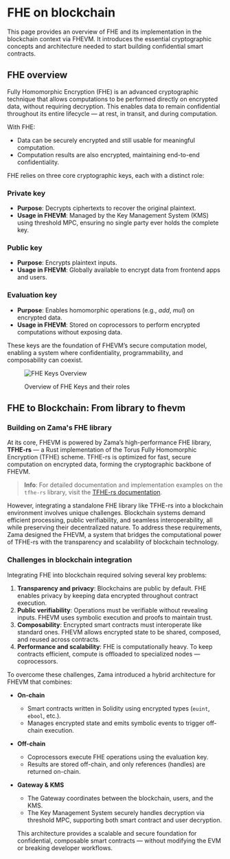# FHE on blockchain

This page provides an overview of FHE and its implementation in the blockchain context via FHEVM. It introduces the
essential cryptographic concepts and architecture needed to start building confidential smart contracts.

## **FHE overview**

Fully Homomorphic Encryption (FHE) is an advanced cryptographic technique that allows computations to be performed
directly on encrypted data, without requiring decryption. This enables data to remain confidential throughout its entire
lifecycle — at rest, in transit, and during computation.

With FHE:

- Data can be securely encrypted and still usable for meaningful computation.
- Computation results are also encrypted, maintaining end-to-end confidentiality.

FHE relies on three core cryptographic keys, each with a distinct role:

### **Private key**

- **Purpose**: Decrypts ciphertexts to recover the original plaintext.
- **Usage in FHEVM**: Managed by the Key Management System (KMS) using threshold MPC, ensuring no single party ever
  holds the complete key.

### **Public key**

- **Purpose**: Encrypts plaintext inputs.
- **Usage in FHEVM**: Globally available to encrypt data from frontend apps and users.

### **Evaluation key**

- **Purpose**: Enables homomorphic operations (e.g., _add_, _mul_) on encrypted data.
- **Usage in FHEVM**: Stored on coprocessors to perform encrypted computations without exposing data.

These keys are the foundation of FHEVM’s secure computation model, enabling a system where confidentiality,
programmability, and composability can coexist.

<figure><img src="../../.gitbook/assets/keys_fhe.png" alt="FHE Keys Overview"><figcaption><p>Overview of FHE Keys and their roles</p></figcaption></figure>

## **FHE to Blockchain: From library to fhevm**

### **Building on Zama's FHE library**

At its core, FHEVM is powered by Zama’s high-performance FHE library, **TFHE-rs** — a Rust implementation of the Torus
Fully Homomorphic Encryption (TFHE) scheme. TFHE-rs is optimized for fast, secure computation on encrypted data, forming
the cryptographic backbone of FHEVM.

> **Info**: For detailed documentation and implementation examples on the `tfhe-rs` library, visit the
> [TFHE-rs documentation](https://docs.zama.ai/tfhe-rs).

However, integrating a standalone FHE library like TFHE-rs into a blockchain environment involves unique challenges.
Blockchain systems demand efficient processing, public verifiability, and seamless interoperability, all while
preserving their decentralized nature. To address these requirements, Zama designed the FHEVM, a system that bridges the
computational power of TFHE-rs with the transparency and scalability of blockchain technology.

### **Challenges in blockchain integration**

Integrating FHE into blockchain required solving several key problems:

1. **Transparency and privacy**: Blockchains are public by default. FHE enables privacy by keeping data encrypted
   throughout contract execution.
2. **Public verifiability**: Operations must be verifiable without revealing inputs. FHEVM uses symbolic execution and
   proofs to maintain trust.
3. **Composability**: Encrypted smart contracts must interoperate like standard ones. FHEVM allows encrypted state to be
   shared, composed, and reused across contracts.
4. **Performance and scalability**: FHE is computationally heavy. To keep contracts efficient, compute is offloaded to
   specialized nodes — coprocessors.

To overcome these challenges, Zama introduced a hybrid architecture for FHEVM that combines:

- **On-chain**
  - Smart contracts written in Solidity using encrypted types (`euint`, `ebool`, etc.).
  - Manages encrypted state and emits symbolic events to trigger off-chain execution.
- **Off-chain**
  - Coprocessors execute FHE operations using the evaluation key.
  - Results are stored off-chain, and only references (handles) are returned on-chain.
- **Gateway & KMS**

  - The Gateway coordinates between the blockchain, users, and the KMS.
  - The Key Management System securely handles decryption via threshold MPC, supporting both smart contract and user
    decryption.

  This architecture provides a scalable and secure foundation for confidential, composable smart contracts — without
  modifying the EVM or breaking developer workflows.
